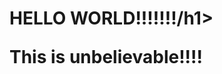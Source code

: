 <html>
<head>
<title>TITLE</title>
</head>
<body>

<h1>HELLO WORLD!!!!!!!/h1>
<p>This is unbelievable!!!!</p>

</body>
</html>
